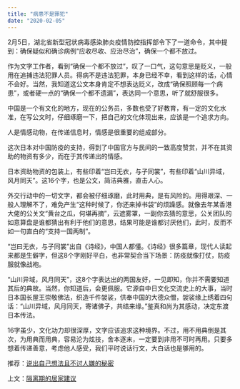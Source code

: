 ```yaml
---
title: "病患不是罪犯"
date: "2020-02-05"
---
```


2月5日，湖北省新型冠状病毒感染肺炎疫情防控指挥部令下了一道命令，其中提到：确保疑似和确诊病例“应收尽收、应治尽治”，确保一个都不放过。

  

作为文字工作者，看到“确保一个都不放过”，叹了一口气，这句意思是贬义，一般用在追捕违法犯罪人员。得病不是违法犯罪，本身已经不幸，看到这样的话，心情不会好。当然，我知道这公文本身肯定不想表达贬义，改成“确保照顾每一个病患”，或者硬一点的“确保一个都不遗漏”，表达同一个意思，听了就舒服很多。  

  

中国是一个有文化的地方，现在的公务员，多数也受了好教育，有一定的文化水准，在写公文时，仔细琢磨一下，把自己的文化体现出来，应该是一个追求方向。  

  

人是情感动物，在传递信息时，情感是很重要的组成部分。  

  

这次日本对中国防疫的支持，得到了中国官方与民间的一致高度赞赏，并不在其资助的物资有多少，而在于其传递出的情感。  

  

日本资助物资的包装上，有些印着“岂曰无衣，与子同裳”，有些印着“山川异域，风月同天”。这16个字，也是公文，简洁典雅，直击人心。

  

外交行动中的一切文字，都会被仔细琢磨，此时用典，是有风险的。用得艰深、一般人理解不了，难免产生“这种时候了，你还来掉书袋”的烦躁感。就像去年某香港大佬的公关文“黄台之瓜，何堪再摘”，云遮雾罩，一副你去猜的意思，公关团队的如意算盘是谁都猜出有利于他们的意思，结果可能是谁都讨厌他们，此时，反而不如一句直白的“支持一国两制”。

  

“岂曰无衣，与子同裳”出自《诗经》，中国人都懂。《诗经》很多篇章，现代人读起来都是生僻字，但这8个字刚好平白，也非常契合当下场景：防疫就像打仗，防疫服就像战袍。

  

“山川异域，风月同天”，这8个字表达出的两国友好，一见即知，你并不需要知道其后的典故。当然，你知道后，会更佩服。它源自中日文化交流史上的大事，当时日本国长屋王崇敬佛法，织造千件袈裟，供奉中国的大德众僧，袈裟缘上绣着四句话：“山川异域，风月同天，寄诸佛子，共结来缘。”鉴真和尚为其感动，决定东渡日本传法。

  

16字虽少，文化功力却很深厚，文字应该追求这种境界。不过，用不用典倒是其次，为用典而用典，容易沦为炫技，舍本逐末，一定要到非用不可时再用。只要多想着传递善意，考虑他人感受，我们平时说话行文，大白话也是够用的。

  

推荐：[说出自己想法且不讨人嫌的秘密](http://mp.weixin.qq.com/s?__biz=MjM5NDU0Mjk2MQ==&mid=2651626155&idx=1&sn=8e71258f7f53b1042d5bc1e4573d472f&chksm=bd7e1eb58a0997a3f0275110e97ececb2aaeb9d1ae9fe0b04b6af4c457f34afa5da7dc795645&scene=21#wechat_redirect)

上文：[隔离期的居家建议](http://mp.weixin.qq.com/s?__biz=MjM5NDU0Mjk2MQ==&mid=2651637246&idx=1&sn=7baff56fb945a031eec9e2b701633191&chksm=bd7e41e08a09c8f6f3676db10cfaa2e5a1c8844349a5929755e04ca77718c9168382a00104dc&scene=21#wechat_redirect)
